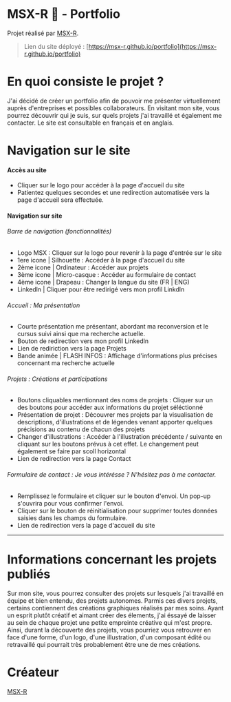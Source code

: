 # MSX-R 🔴 - Portfolio

Projet réalisé par [MSX-R](https://github.com/MSX-R "lien github profile").
> Lien du site déployé : [https://msx-r.github.io/portfolio](https://msx-r.github.io/portfolio)


# En quoi consiste le projet ?

J'ai décidé de créer un portfolio afin de pouvoir me présenter virtuellement auprès d'entreprises et possibles collaborateurs. En visitant mon site, vous pourrez découvrir qui je suis, sur quels projets j'ai travaillé et également me contacter. Le site est consultable en français et en anglais.

# Navigation sur le site

#### Accès au site

- Cliquer sur le logo pour accéder à la page d'accueil du site
- Patientez quelques secondes et une redirection automatisée vers la page d'accueil sera effectuée.

#### Navigation sur site

###### Barre de navigation (fonctionnalités)

- Logo MSX : Cliquer sur le logo pour revenir à la page d'entrée sur le site
- 1ere icone | Silhouette : Accéder à la page d'accueil du site
- 2ème icone | Ordinateur : Accéder aux projets
- 3ème icone | Micro-casque : Accéder au formulaire de contact
- 4ème icone | Drapeau : Changer la langue du site (FR | ENG)
- Linkedln | Cliquer pour être redirigé vers mon profil Linkdln

###### Accueil : Ma présentation

- Courte présentation me présentant, abordant ma reconversion et le cursus suivi ainsi que ma recherche actuelle.
- Bouton de redirection vers mon profil Linkedln
- Lien de rediriction vers la page Projets
- Bande animée | FLASH INFOS : Affichage d'informations plus précises concernant ma recherche actuelle

###### Projets : Créations et participations

- Boutons cliquables mentionnant des noms de projets : Cliquer sur un des boutons pour accéder aux informations du projet séléctionné
- Présentation de projet : Découvrer mes projets par la visualisation de descriptions, d'illustrations et de légendes venant apporter quelques précisions au contenu de chacun des projets
- Changer d'illustrations : Accéder à l'illustration précédente / suivante en cliquant sur les boutons prévus à cet effet. Le changement peut également se faire par scoll horizontal
- Lien de redirection vers la page Contact

###### Formulaire de contact : Je vous intérésse ? N'hésitez pas à me contacter.

- Remplissez le formulaire et cliquer sur le bouton d'envoi. Un pop-up s'ouvrira pour vous confirmer l'envoi.
- Cliquer sur le bouton de réinitialisation pour supprimer toutes données saisies dans les champs du formulaire.
- Lien de redirection vers la page d'accueil du site

<hr>

# Informations concernant les projets publiés

Sur mon site, vous pourrez consulter des projets sur lesquels j'ai travaillé en équipe et bien entendu, des projets autonomes.
Parmis ces divers projets, certains contiennent des créations graphiques réalisés par mes soins. Ayant un esprit plutôt créatif et aimant créer des élements, j'ai éssayé de laisser au sein de chaque projet une petite empreinte créative qui m'est propre.
Ainsi, durant la découverte des projets, vous pourriez vous retrouver en face d'une forme, d'un logo, d'une illustration, d'un composant édité ou retravaillé qui pourrait très probablement être une de mes créations. 

# Créateur

[MSX-R](https://github.com/MSX-R "lien github profile")
